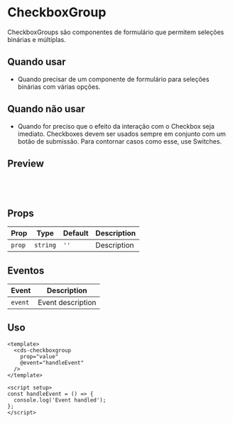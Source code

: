 # CheckboxGroup

CheckboxGroups são componentes de formulário que permitem seleções binárias e múltiplas.

## Quando usar

- Quando precisar de um componente de formulário para seleções binárias com várias opções.

## Quando não usar

- Quando for preciso que o efeito da interação com o Checkbox seja imediato. Checkboxes devem ser usados sempre em conjunto com um botão de submissão. Para contornar casos como esse, use Switches.

## Preview

<script setup>
import CheckboxGroup from '@/components/CheckboxGroup.vue';

const handleClick = () => {
  console.log('Component interaction');
};
</script>

<div class="demo-container">
  <CheckboxGroup />
</div>

## Props

| Prop | Type | Default | Description |
|------|------|---------|-------------|
| `prop` | `string` | `''` | Description |

## Eventos

| Event | Description |
|-------|-------------|
| `event` | Event description |

## Uso

```vue
<template>
  <cds-checkboxgroup
    prop="value"
    @event="handleEvent"
  />
</template>

<script setup>
const handleEvent = () => {
  console.log('Event handled');
};
</script>
```

<style scoped>
.demo-container {
  padding: 20px;
  border: 1px solid var(--vp-c-border);
  border-radius: 8px;
  margin: 16px 0;
}
</style>